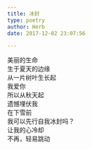 ```yaml
---  
title: 冰封  
type: poetry  
author: Herb  
date: 2017-12-02 23:07:56  

---  
```

美丽的生命  
生于夏天的边缘  
从一片树叶生长起  
我爱你  
所以从秋天起  
遗憾埋伏我    
在下雪前  
我可以先行自我冰封吗？  
让我的心冷却  
不再，轻易跳动